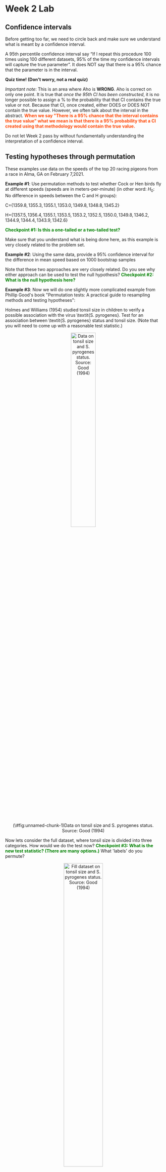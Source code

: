 Week 2 Lab
=============

Confidence intervals
-----------------------

Before getting too far, we need to circle back and make sure we understand what is meant by a confidence interval. 

A 95th percentile confidence interval say “If I repeat this procedure 100 times using 100 different datasets, 95% of the time my confidence intervals will capture the true parameter”. It does NOT say that there is a 95% chance that the parameter is in the interval.

**Quiz time! (Don't worry, not a real quiz)**

*Important note*: This is an area where Aho is **WRONG**. Aho is correct on only one point. It is true that *once the 95th CI has been constructed*, it is no longer possible to assign a $\%$ to the probability that that CI contains the true value or not. Because that CI, once created, either DOES or DOES NOT contain the true value. However, we often talk about the interval in the abstract. **<span style="color: orangered;">When we say "There is a 95$\%$ chance that the interval contains the true value" what we mean is that there is a 95$\%$ probability that a CI created using that methodology would contain the true value.</span>**

Do not let Week 2 pass by without fundamentally understanding the interpretation of a confidence interval. 

Testing hypotheses through permutation
------------------------------------

These examples use data on the speeds of the top 20 racing pigeons from a race in Alma, GA on February 7,2021. 

**Example #1**: Use permutation methods to test whether Cock or Hen birds fly at different speeds (speeds are in meters-per-minute) (in other word: $H_{0}$: No difference in speeds between the C and H groups):

C=$\{1359.8,1355.3,1355.1,1353.0,1349.8,1348.8,1345.2\}$

H=$\{1357.5,1356.4,1355.1,1353.5,1353.2,1352.5,1350.0,1349.8,1346.2,1344.9,1344.4,1343.9,1342.6\}$

**<span style="color: green;">Checkpoint #1: Is this a one-tailed or a two-tailed test?</span>**

Make sure that you understand what is being done here, as this example is very closely related to the problem set.


**Example #2**: Using the same data, provide a 95% confidence interval for the difference in mean speed based on 1000 bootstrap samples

Note that these two approaches are very closely related. Do you see why either approach can be used to test the null hypothesis? **<span style="color: green;">Checkpoint #2: What is the null hypothesis here?</span>**

**Example #3**: Now we will do one slightly more complicated example from Phillip Good's book "Permutation tests: A practical guide to resampling methods and testing hypotheses":

Holmes and Williams (1954) studied tonsil size in children to verify a possible association with the virus \textit{S. pyrogenes}. Test for an association between \textit{S. pyrogenes} status and tonsil size. (Note that you will need to come up with a reasonable test statistic.)

<div class="figure" style="text-align: center">
<img src="Table2categories.png" alt="Data on tonsil size and S. pyrogenes status. Source: Good (1994)" width="40%" />
<p class="caption">(\#fig:unnamed-chunk-1)Data on tonsil size and S. pyrogenes status. Source: Good (1994)</p>
</div>

Now lets consider the full dataset, where tonsil size is divided into three categories. How would we do the test now? **<span style="color: green;">Checkpoint #3: What is the new test statistic? (There are many options.)</span>** What 'labels' do you permute?

<div class="figure" style="text-align: center">
<img src="Table3categories.png" alt="Fill dataset on tonsil size and S. pyrogenes status. Source: Good (1994)" width="50%" />
<p class="caption">(\#fig:unnamed-chunk-2)Fill dataset on tonsil size and S. pyrogenes status. Source: Good (1994)</p>
</div>

Basics of bootstrap and jackknife
------------------------------------

To get started with bootstrap and jackknife techniques, we start by working through a very simple example. First we simulate some data


```r
x<-seq(0,9,by=1)
```

This will constutute our "data". Let's print the result of sampling with replacement to get a sense for it...


```r
table(sample(x,size=length(x),replace=T))
```

```
## 
## 0 2 3 4 5 6 
## 1 1 2 2 1 3
```

Now we will write a little script to take bootstrap samples and calculate the means of each of these bootstrap samples


```r
xmeans<-vector(length=1000)
for (i in 1:1000)
  {
  xmeans[i]<-mean(sample(x,replace=T))
  }
```

The actual number of bootstrapped samples is arbitrary *at this point* but there are ways of characterizing the precision of the bootstrap (jackknife-after-bootstrap) which might inform the number of bootstrap samples needed. *In practice*, people tend to pick some arbitrary but large number of bootstrap samples because computers are so fast that it is often easy to draw far more samples than are actually needed. When calculation of the statistic is slow (as might be the case if you are using the samples to construct a phylogeny, for example), then you would need to be more concerned with the number of bootstrap samples. 

First, lets just look at a histogram of the bootstrapped means and plot the actual sample mean on the histogram for comparison



```r
hist(xmeans,breaks=30,col="pink")
abline(v=mean(x),lwd=2)
```

<img src="Week-2-lab_files/figure-html/unnamed-chunk-6-1.png" width="672" />

Calculating bias and standard error
-----------------------------------

From these we can calculate the bias and standard deviation for the mean (which is the "statistic"):

$$
\widehat{Bias_{boot}} = \left(\frac{1}{k}\sum^{k}_{i=1}\theta^{*}_{i}\right)-\hat{\theta}
$$


```r
bias.boot<-mean(xmeans)-mean(x)
bias.boot
```

```
## [1] -0.0274
```

```r
hist(xmeans,breaks=30,col="pink")
abline(v=mean(x),lwd=5,col="black")
abline(v=mean(xmeans),lwd=2,col="yellow")
```

<img src="Week-2-lab_files/figure-html/unnamed-chunk-7-1.png" width="672" />

$$
\widehat{s.e._{boot}} = \sqrt{\frac{1}{k-1}\sum^{k}_{i=1}(\theta^{*}_{i}-\bar{\theta^{*}})^{2}}
$$


```r
se.boot<-sd(xmeans)
```

We can find the confidence intervals in two ways:

Method #1: Assume the bootstrap statistics are normally distributed


```r
LL.boot<-mean(xmeans)-1.96*se.boot #where did 1.96 come from?
UL.boot<-mean(xmeans)+1.96*se.boot
LL.boot
```

```
## [1] 2.692715
```

```r
UL.boot
```

```
## [1] 6.252485
```

Method #2: Simply take the quantiles of the bootstrap statistics


```r
quantile(xmeans,c(0.025,0.975))
```

```
##  2.5% 97.5% 
##   2.7   6.4
```

Let's compare this to what we would have gotten if we had used normal distribution theory. First we have to calculate the standard error:


```r
se.normal<-sqrt(var(x)/length(x))
LL.normal<-mean(x)-qt(0.975,length(x)-1)*se.normal
UL.normal<-mean(x)+qt(0.975,length(x)-1)*se.normal
LL.normal
```

```
## [1] 2.334149
```

```r
UL.normal
```

```
## [1] 6.665851
```

In this case, the confidence intervals we got from the normal distribution theory are too wide.

**<span style="color: green;">Checkpoint #4: Does it make sense why the normal distribution theory intervals are too wide?</span>** Because the original were were uniformly distributed, the data has higher variance than would be expected and therefore the standard error is higher than would be expected.

There are two packages that provide functions for bootstrapping, 'boot' and 'boostrap'. We will start by using the 'bootstrap' package, which was originally designed for Efron and Tibshirani's monograph on the bootstrap. 

To test the main functionality of the 'bootstrap' package, we will use the data we already have. The 'bootstrap' function requires the input of a user-defined function to calculate the statistic of interest. Here I will write a function that calculates the mean of the input values.


```r
library(bootstrap)
theta<-function(x)
  {
    mean(x)
  }
results<-bootstrap(x=x,nboot=1000,theta=theta)
results
```

```
## $thetastar
##    [1] 4.6 4.2 4.8 2.9 4.7 4.2 5.2 3.8 3.4 3.5 4.2 5.0 3.4 5.2 4.3 4.9 5.7 3.8
##   [19] 4.6 4.8 3.0 3.7 5.1 3.2 4.5 4.2 4.6 3.7 5.0 5.2 5.0 4.1 4.1 6.5 5.5 5.5
##   [37] 4.6 4.9 4.1 5.3 4.9 4.9 4.3 4.3 4.0 4.0 6.1 3.7 3.8 4.5 4.2 4.0 3.9 3.1
##   [55] 3.2 5.1 3.6 3.9 4.0 5.1 6.4 4.7 3.9 4.1 3.5 3.9 4.7 4.7 2.6 2.7 2.6 4.1
##   [73] 5.7 5.1 2.7 4.1 6.0 4.0 3.4 3.6 4.6 4.3 4.6 4.5 4.3 4.6 5.0 4.0 3.7 4.8
##   [91] 4.6 4.5 4.1 4.1 3.1 5.8 5.8 5.9 3.8 3.5 3.3 2.9 3.6 4.7 3.5 5.9 3.2 4.8
##  [109] 5.2 3.5 4.8 5.9 4.6 5.0 6.3 4.6 4.7 3.4 4.2 3.4 4.4 5.8 4.7 4.3 5.8 3.1
##  [127] 4.1 4.3 3.5 5.1 4.7 5.4 4.2 4.1 6.4 5.8 4.1 5.3 5.0 4.2 5.3 2.9 2.6 6.1
##  [145] 5.2 4.9 5.2 3.8 6.2 5.5 3.3 4.4 4.3 4.5 3.6 4.7 3.7 3.8 5.7 5.1 5.4 5.8
##  [163] 3.7 5.8 4.9 2.9 3.9 5.5 4.3 4.8 4.7 4.8 3.8 3.7 4.1 5.0 4.9 5.1 5.0 5.5
##  [181] 4.7 4.7 4.6 2.0 5.5 5.0 3.5 3.7 4.2 6.6 3.5 3.9 4.8 4.0 5.8 3.3 5.5 4.9
##  [199] 4.6 5.2 5.5 3.2 2.9 4.0 2.7 3.0 3.9 5.8 4.3 4.6 4.8 4.1 3.8 3.5 4.2 4.8
##  [217] 5.5 4.8 5.4 5.2 5.2 5.0 4.7 5.6 4.5 6.0 6.7 3.6 4.4 4.5 4.5 4.9 5.0 4.1
##  [235] 5.1 3.5 3.3 2.7 3.6 4.6 4.2 5.9 5.7 5.6 4.8 3.6 4.8 4.1 3.7 4.2 5.1 2.4
##  [253] 5.4 4.3 5.4 3.5 3.7 4.3 3.7 5.8 5.0 5.1 3.5 5.4 5.4 4.0 5.5 4.7 4.1 5.4
##  [271] 3.8 5.2 4.9 4.5 5.2 3.0 2.9 4.0 3.6 3.0 4.5 3.6 5.8 4.2 5.1 4.9 4.9 3.8
##  [289] 2.9 2.0 4.6 4.2 3.8 4.0 5.1 3.8 6.8 4.2 4.7 5.4 4.5 4.5 3.7 4.8 3.6 3.6
##  [307] 5.7 4.6 4.8 2.8 3.6 4.8 4.1 2.9 3.9 4.2 5.4 3.7 3.5 3.2 3.5 4.2 4.7 5.0
##  [325] 4.8 3.5 3.4 5.0 5.7 4.6 4.7 4.2 6.0 5.2 5.0 4.2 4.8 4.0 4.7 4.2 4.6 4.5
##  [343] 5.4 5.3 5.8 6.0 4.3 4.4 3.6 4.6 4.3 4.1 4.9 6.0 5.3 4.2 4.4 6.7 3.7 4.7
##  [361] 5.3 4.3 5.4 5.5 3.4 4.3 5.2 4.7 4.2 4.8 4.9 3.3 3.5 5.9 3.8 3.8 7.4 3.7
##  [379] 5.3 3.2 5.6 4.4 2.5 4.3 5.3 2.1 4.0 4.1 5.3 5.1 5.0 5.0 3.0 3.9 4.4 4.2
##  [397] 2.7 4.8 5.8 5.3 6.3 4.9 2.9 5.3 3.8 4.5 5.2 4.2 2.3 6.6 3.6 5.2 4.7 4.0
##  [415] 4.2 3.7 2.8 4.4 3.7 4.2 4.0 3.2 3.4 5.6 3.1 4.4 3.6 4.8 3.8 2.3 3.6 4.4
##  [433] 3.9 5.3 5.0 5.3 4.2 4.2 5.5 3.1 4.9 4.8 5.2 4.4 5.0 5.6 3.8 4.7 3.8 4.4
##  [451] 4.5 4.0 4.0 5.6 4.8 4.2 3.1 2.8 5.4 4.4 4.3 4.0 4.1 4.7 5.8 5.7 4.0 4.2
##  [469] 7.1 4.2 6.4 6.5 5.2 4.7 4.0 4.5 3.4 5.7 3.7 5.4 4.4 5.2 3.0 5.1 5.4 4.2
##  [487] 4.2 4.1 5.9 5.3 4.2 3.9 4.5 4.6 3.5 5.4 6.0 5.2 4.3 3.4 5.1 5.0 3.8 2.4
##  [505] 4.4 5.1 6.8 2.9 3.7 5.8 4.6 4.0 3.8 4.9 5.5 4.2 4.3 3.6 4.6 3.5 4.8 3.8
##  [523] 5.0 3.7 4.3 5.7 3.2 4.1 3.6 5.2 3.8 5.0 4.6 3.4 5.0 3.8 4.5 4.4 5.1 4.5
##  [541] 4.3 3.0 5.0 4.0 5.3 4.3 3.6 4.9 3.2 5.4 2.9 3.4 4.4 6.6 4.7 5.3 4.3 3.5
##  [559] 4.1 6.0 4.4 3.6 5.0 2.8 3.1 5.0 4.3 5.9 4.0 5.4 4.4 5.2 4.2 5.3 3.9 3.1
##  [577] 4.9 4.3 3.5 3.8 3.8 3.8 4.7 5.1 4.7 4.9 3.9 3.8 4.8 3.7 5.3 5.9 5.6 4.7
##  [595] 5.3 4.7 4.4 3.3 3.2 4.7 4.3 4.9 4.2 5.1 3.9 3.4 4.6 3.8 3.8 5.6 5.3 5.6
##  [613] 3.3 3.3 2.8 4.7 5.9 3.6 6.1 4.9 3.3 3.7 6.1 3.8 1.8 5.3 3.7 5.2 4.7 3.9
##  [631] 5.0 5.2 3.0 5.6 2.5 5.5 4.0 2.5 4.3 3.3 5.8 3.7 5.1 3.4 4.0 3.0 5.2 4.0
##  [649] 5.6 3.7 4.8 4.9 3.4 5.3 4.4 3.8 4.8 5.0 4.0 3.8 3.3 5.3 4.2 5.5 3.8 4.4
##  [667] 5.0 2.8 3.6 4.0 5.9 4.9 3.9 3.8 3.8 4.3 6.5 5.0 4.9 3.5 4.1 5.1 3.7 4.0
##  [685] 4.3 3.8 3.6 4.7 3.6 4.6 6.3 3.2 4.5 4.3 3.7 4.1 4.0 4.7 5.3 2.6 4.2 4.3
##  [703] 5.3 4.0 5.5 4.9 5.0 3.2 4.2 5.0 3.7 3.8 5.0 3.4 5.7 4.3 3.9 5.5 5.4 4.5
##  [721] 4.7 4.0 4.2 5.4 4.1 5.9 5.0 5.4 4.3 5.1 5.2 4.2 4.2 5.2 5.1 3.0 3.4 5.1
##  [739] 5.6 5.3 4.8 4.4 3.5 4.0 4.7 4.0 4.2 4.6 5.9 4.0 4.4 4.4 5.8 5.1 3.7 3.3
##  [757] 3.3 3.8 3.8 6.1 3.9 3.9 4.7 3.3 5.3 3.1 3.8 4.9 4.9 3.4 5.0 2.6 3.8 5.1
##  [775] 4.1 2.7 4.4 4.4 4.0 3.9 3.9 4.8 5.1 4.5 4.3 2.8 5.0 3.2 3.8 3.5 5.4 5.4
##  [793] 3.8 3.4 5.0 4.5 4.9 4.6 3.6 4.4 4.8 4.8 2.5 5.1 5.3 4.9 3.7 6.0 4.8 4.7
##  [811] 5.1 4.5 5.9 3.5 2.7 5.3 3.8 5.5 5.3 4.7 5.5 3.0 3.8 3.0 4.8 3.8 5.3 5.6
##  [829] 4.7 4.3 5.8 2.6 4.0 3.8 4.4 4.8 4.7 3.8 4.4 4.6 2.7 5.7 3.8 4.7 3.8 4.1
##  [847] 4.0 4.6 3.0 5.4 3.5 4.9 4.7 5.2 5.0 4.6 4.9 3.1 6.3 4.2 4.7 4.1 3.6 5.9
##  [865] 6.2 3.2 5.5 4.5 4.4 4.1 4.8 3.7 3.9 4.6 4.0 4.6 4.7 4.9 4.0 3.2 3.0 4.7
##  [883] 3.1 4.6 4.1 5.0 4.9 5.4 5.9 5.0 4.9 5.3 4.6 3.6 4.2 4.6 3.8 1.9 4.2 5.1
##  [901] 4.9 4.9 3.9 3.7 4.1 2.9 4.7 4.6 4.4 4.5 4.4 5.4 3.4 5.7 4.2 4.6 4.7 3.1
##  [919] 5.9 5.5 5.4 5.7 3.5 2.7 3.5 6.5 3.8 4.2 4.6 4.1 4.5 4.3 6.5 5.6 5.6 5.1
##  [937] 5.4 4.7 2.7 6.0 4.8 3.8 4.9 5.0 3.3 4.2 4.9 5.6 4.1 6.3 3.4 6.8 4.4 3.9
##  [955] 6.3 3.3 5.0 4.5 4.6 4.7 5.3 2.4 2.9 3.8 6.9 5.2 4.7 4.0 5.4 5.6 5.7 4.8
##  [973] 5.7 4.1 5.1 4.9 5.0 5.6 4.9 3.1 4.5 6.0 4.4 2.9 4.2 5.0 4.3 4.6 3.3 5.3
##  [991] 4.9 3.3 4.5 4.0 6.2 5.2 3.0 5.1 3.3 4.6
## 
## $func.thetastar
## NULL
## 
## $jack.boot.val
## NULL
## 
## $jack.boot.se
## NULL
## 
## $call
## bootstrap(x = x, nboot = 1000, theta = theta)
```

```r
quantile(results$thetastar,c(0.025,0.975))
```

```
##   2.5%  97.5% 
## 2.7000 6.2025
```

Notice that we get exactly what we got last time. This illustrates an important point, which is that the bootstrap functions are often no easier to use than something you could write yourself.

You can also define a function of the bootstrapped statistics (we have been calling this theta) to pull out immediately any summary statistics you are interested in from the bootstrapped thetas.

Here I will write a function that calculates the bias of my estimate of the mean (which is 4.5 [i.e. the mean of the number 0,1,2,3,4,5,6,7,8,9])


```r
bias<-function(x)
  {
  mean(x)-4.5
  }
results<-bootstrap(x=x,nboot=1000,theta=theta,func=bias)
results
```

```
## $thetastar
##    [1] 3.6 3.9 4.4 5.8 4.2 3.9 3.8 3.1 5.2 4.5 4.2 5.7 4.6 4.9 4.4 4.7 4.4 4.7
##   [19] 4.0 3.7 4.2 3.1 3.4 5.6 5.6 3.7 5.1 4.0 4.0 4.6 4.1 3.7 4.2 5.3 3.8 3.8
##   [37] 4.6 4.5 6.8 3.3 5.2 3.8 6.2 3.9 5.8 5.2 3.9 3.9 6.0 5.4 4.1 5.2 3.4 4.5
##   [55] 5.2 3.8 4.4 4.6 6.4 4.6 7.0 4.4 4.1 3.0 6.5 5.6 6.1 4.4 4.0 4.2 4.4 4.3
##   [73] 4.3 5.6 5.0 3.6 4.1 5.1 2.4 5.5 5.6 4.2 4.1 4.6 2.7 3.5 3.8 5.1 5.5 2.7
##   [91] 3.8 6.3 3.8 3.9 4.5 6.2 4.4 5.4 3.0 6.2 4.5 4.5 3.9 3.9 4.8 4.7 5.2 3.0
##  [109] 6.0 3.2 3.6 4.6 5.4 5.0 4.3 4.4 5.5 4.9 4.7 5.6 5.6 4.3 5.0 3.8 4.5 5.0
##  [127] 4.5 4.1 5.2 4.1 4.6 4.0 5.5 4.9 4.1 4.1 4.0 4.6 2.6 3.8 5.4 5.8 4.4 3.2
##  [145] 4.4 5.9 2.7 4.1 5.1 5.4 5.2 4.5 5.6 4.9 3.8 4.1 4.3 3.2 3.8 3.2 5.1 5.1
##  [163] 3.4 4.6 5.7 3.5 3.6 3.7 4.8 4.5 3.6 5.0 4.8 4.0 4.9 5.3 5.0 5.1 5.5 3.0
##  [181] 3.4 6.4 6.3 4.0 4.0 3.8 4.1 2.9 5.9 3.5 2.8 4.7 4.3 6.2 4.5 4.9 4.6 5.3
##  [199] 4.7 3.0 5.0 4.3 4.4 4.2 4.6 2.6 3.0 4.9 4.0 2.0 4.1 5.0 4.2 2.3 4.3 5.4
##  [217] 3.5 6.7 5.4 4.4 3.7 3.2 4.9 3.5 5.2 4.2 3.3 4.4 4.2 5.0 4.7 4.7 4.7 6.4
##  [235] 5.1 4.8 3.5 5.5 4.6 4.6 5.7 4.3 3.2 4.1 3.6 4.2 4.6 6.0 4.2 3.7 3.6 2.0
##  [253] 6.2 5.7 5.8 5.4 5.0 2.3 5.1 4.4 2.9 3.8 4.7 4.2 4.0 3.1 5.8 5.9 3.8 4.2
##  [271] 5.2 4.8 5.0 4.8 4.4 4.4 4.2 4.3 5.2 4.6 3.9 4.9 4.5 5.0 3.8 4.2 5.9 5.0
##  [289] 4.4 3.2 3.8 4.5 5.1 5.4 5.5 4.7 3.0 5.3 5.3 4.0 4.6 4.9 4.8 3.9 5.4 4.1
##  [307] 4.1 6.1 5.1 4.6 5.2 4.2 4.2 5.6 4.6 4.5 5.4 5.8 5.1 3.8 5.3 4.9 5.6 3.9
##  [325] 5.8 3.6 4.1 3.1 4.7 6.2 4.2 3.1 5.8 3.4 5.1 4.1 4.1 4.9 4.5 3.8 3.4 4.9
##  [343] 3.0 4.7 4.9 3.6 3.6 4.8 4.7 4.3 3.7 3.4 5.2 3.9 4.1 5.3 3.5 5.0 3.7 4.6
##  [361] 4.7 4.9 5.7 5.9 4.5 3.8 4.5 5.5 4.6 4.1 2.5 6.0 5.0 3.6 3.1 3.2 5.0 5.3
##  [379] 3.9 4.4 5.3 4.1 4.8 3.7 5.3 3.5 3.1 3.9 4.7 4.1 4.1 3.2 5.1 5.5 4.2 4.4
##  [397] 4.8 5.2 5.4 5.8 4.7 5.0 3.8 3.9 4.2 4.4 5.2 5.7 5.8 4.2 5.1 5.3 4.6 5.8
##  [415] 4.3 5.7 5.0 4.2 6.3 5.2 4.0 4.9 6.3 6.7 6.8 4.8 6.1 5.4 3.7 5.1 4.1 4.4
##  [433] 4.9 6.2 5.5 7.0 5.9 5.7 4.6 4.7 4.8 5.6 5.2 2.5 4.7 5.0 4.9 5.5 3.8 4.4
##  [451] 5.3 3.9 4.6 4.4 5.9 4.1 5.0 4.5 4.5 5.2 4.6 5.0 5.5 5.1 3.8 2.7 2.6 4.2
##  [469] 4.7 3.0 5.8 4.9 3.9 4.8 5.3 4.6 3.8 3.0 3.9 3.8 4.5 5.6 5.5 4.7 4.2 4.0
##  [487] 5.3 3.4 2.9 4.0 4.1 4.4 4.9 5.0 3.1 5.0 5.6 4.0 3.3 3.9 5.0 4.0 4.5 4.7
##  [505] 4.8 3.3 4.4 4.1 5.4 4.8 5.1 4.4 4.4 3.9 5.0 4.5 4.6 5.0 4.2 4.9 4.6 4.4
##  [523] 4.0 4.0 4.0 6.3 5.5 4.7 5.5 3.6 4.6 5.9 5.8 4.2 2.9 5.9 5.8 4.1 3.3 4.9
##  [541] 3.5 5.1 5.7 4.0 3.8 5.1 4.5 4.4 2.8 4.5 5.6 3.5 6.2 4.6 4.4 4.9 3.5 5.6
##  [559] 5.5 2.8 6.0 3.1 3.7 4.8 4.6 3.2 5.1 4.9 5.3 4.0 4.4 4.8 4.8 4.5 4.6 4.9
##  [577] 4.8 4.3 3.9 3.6 5.1 3.1 3.4 4.1 4.4 5.1 5.0 4.6 2.6 3.6 3.0 4.7 5.9 2.8
##  [595] 4.4 4.8 5.6 5.8 5.3 3.0 4.8 5.6 3.7 4.6 4.5 6.7 4.5 5.1 6.6 4.5 4.7 4.3
##  [613] 4.9 5.6 4.3 4.1 3.8 5.4 4.8 3.3 5.4 5.7 4.6 3.6 5.8 4.3 4.6 4.8 4.1 5.0
##  [631] 5.2 4.8 4.6 4.3 4.3 5.4 3.9 5.1 5.1 4.1 6.1 5.1 5.2 3.2 4.6 5.1 5.3 3.8
##  [649] 4.5 3.5 6.7 4.2 4.5 3.7 5.8 6.1 3.8 3.5 6.1 4.0 5.6 4.9 4.4 3.7 4.2 4.4
##  [667] 4.2 5.4 5.6 4.5 4.9 4.0 4.9 5.5 5.1 6.2 5.0 4.6 5.4 5.6 4.1 5.9 5.5 2.8
##  [685] 4.4 4.5 4.7 5.8 4.3 4.2 2.9 4.5 4.5 4.2 4.3 6.2 5.1 6.5 4.1 4.7 3.4 2.6
##  [703] 5.9 4.6 3.4 4.7 5.5 3.6 3.3 4.9 6.7 3.1 3.5 5.0 3.8 4.0 3.5 4.0 4.2 4.3
##  [721] 2.9 3.3 4.2 3.8 5.5 5.7 5.5 4.1 4.7 3.2 3.5 4.4 4.4 5.6 5.6 4.3 5.9 4.9
##  [739] 3.9 1.8 5.1 4.4 4.5 4.1 6.2 4.8 4.1 4.1 4.7 6.6 4.3 3.2 4.1 4.3 4.4 3.2
##  [757] 4.1 4.2 3.1 3.1 4.9 3.5 5.1 4.8 5.0 4.8 4.0 5.0 4.7 4.8 4.4 4.5 7.1 4.0
##  [775] 5.6 4.6 6.3 5.2 3.2 3.7 5.4 3.4 3.9 6.6 5.7 3.8 4.6 4.3 4.2 4.9 4.4 4.9
##  [793] 5.0 4.7 5.7 6.1 3.6 4.2 4.0 5.2 3.9 4.8 3.3 5.3 5.2 4.9 3.7 2.9 4.5 3.5
##  [811] 3.6 5.1 4.4 5.4 4.1 6.4 3.7 4.2 5.0 5.0 5.4 3.9 3.8 5.9 3.9 3.8 3.5 6.0
##  [829] 5.1 3.4 3.0 6.0 5.2 2.3 4.3 3.1 5.1 4.5 3.8 2.7 5.0 2.1 3.1 5.3 5.6 3.9
##  [847] 6.3 4.5 3.3 5.4 4.8 4.7 4.9 5.1 4.6 4.1 4.1 5.1 5.0 3.1 5.3 4.6 5.0 5.0
##  [865] 5.6 5.1 4.7 3.7 5.3 4.0 4.3 4.7 5.2 2.5 3.5 2.5 5.8 4.2 3.8 4.3 5.4 3.7
##  [883] 3.7 3.6 4.6 4.3 6.0 3.5 4.4 4.8 4.9 4.3 4.9 4.2 4.9 3.8 4.7 4.8 4.5 4.0
##  [901] 5.0 3.8 5.7 6.1 3.6 4.6 4.9 1.9 2.6 5.5 3.8 5.6 4.8 4.9 4.6 3.7 4.5 5.0
##  [919] 4.2 4.2 3.2 4.5 4.2 5.7 4.6 3.7 6.6 4.7 3.9 4.3 5.2 4.3 4.8 5.3 3.7 6.0
##  [937] 5.2 4.6 3.8 5.7 4.0 4.7 2.6 4.4 4.7 4.1 4.6 5.4 5.8 5.2 4.3 5.5 4.9 3.2
##  [955] 6.0 4.3 5.6 4.0 5.5 5.4 3.6 2.8 6.5 4.5 5.4 4.2 5.4 4.6 5.0 4.7 4.1 5.6
##  [973] 2.9 4.6 6.1 5.3 3.9 6.2 3.1 4.6 3.2 4.0 5.9 4.3 4.2 4.1 4.0 4.1 4.8 4.7
##  [991] 4.7 5.9 4.9 4.9 3.2 3.9 3.0 2.4 4.1 4.1
## 
## $func.thetastar
## [1] 0.0398
## 
## $jack.boot.val
##  [1]  0.51505682  0.44782609  0.28848168  0.20830946  0.15482955  0.01642651
##  [7] -0.15304348 -0.22251462 -0.34956772 -0.46028986
## 
## $jack.boot.se
## [1] 0.9505027
## 
## $call
## bootstrap(x = x, nboot = 1000, theta = theta, func = bias)
```

Compare this to 'bias.boot' (our result from above). Why might it not be the same? Try running the same section of code several times. See how the value of the bias ($func.thetastar) jumps around? We should not be surprised by this because we can look at the jackknife-after-bootstrap estimate of the standard error of the function (in this case, that function is the bias) and we can see that it is not so small that we wouldn't expect some variation in these values.

Remember, everything we have discussed today are estimates. The statistic as applied to your data will change with new data, as will the standard error, the confidence intervals - everything! All of these values have sampling distributions and are subject to change if you repeated the procedure with new data.

Note that we can calculate any function of $\theta^{*}$. A simple example would be the 72nd percentile:


```r
perc72<-function(x)
  {
  quantile(x,probs=c(0.72))
  }
results<-bootstrap(x=x,nboot=1000,theta=theta,func=perc72)
results
```

```
## $thetastar
##    [1] 5.3 5.4 4.7 4.0 6.6 5.1 4.0 4.4 5.0 3.3 4.2 4.4 4.3 3.8 4.2 3.4 4.2 5.0
##   [19] 3.4 3.0 4.4 4.4 4.3 6.4 5.5 4.8 4.1 5.8 5.2 3.6 4.3 4.1 3.5 5.2 4.2 4.7
##   [37] 4.1 5.3 4.6 4.3 2.7 3.5 4.7 3.5 4.4 4.3 4.1 4.6 5.2 3.9 5.0 4.6 5.4 3.0
##   [55] 5.6 5.0 5.7 3.8 5.2 5.1 5.0 3.9 5.6 4.7 4.0 4.5 3.0 3.2 4.7 3.4 4.6 6.1
##   [73] 5.0 3.1 4.7 4.0 4.9 5.2 4.7 4.0 4.5 4.3 4.7 4.4 3.8 4.8 5.6 4.4 4.3 3.9
##   [91] 5.3 4.7 3.8 3.7 2.9 2.5 3.8 4.5 3.8 2.6 2.8 4.2 1.7 5.2 4.6 3.6 4.0 4.5
##  [109] 4.6 5.6 3.9 2.2 5.7 5.1 4.3 6.1 4.5 6.0 4.4 3.8 2.9 5.0 5.4 5.3 4.3 4.3
##  [127] 5.0 2.9 5.2 3.9 3.5 3.8 3.3 4.0 5.3 4.5 4.8 5.7 4.8 5.2 4.5 3.6 5.2 3.8
##  [145] 4.7 5.6 2.6 4.7 3.0 2.9 4.5 3.9 5.1 3.9 4.8 3.2 3.8 3.9 5.0 5.3 4.6 4.3
##  [163] 4.1 3.8 4.2 5.8 3.7 4.0 4.0 3.4 5.3 4.0 4.7 2.9 4.9 6.3 4.5 4.9 5.9 5.7
##  [181] 5.6 4.8 3.7 3.3 5.5 2.7 4.7 2.7 6.2 3.4 5.5 4.0 6.0 3.5 3.6 4.4 5.2 4.1
##  [199] 5.2 2.9 6.3 5.3 5.4 2.7 5.4 3.5 4.2 6.8 3.4 5.0 5.7 4.4 3.7 4.3 2.8 4.7
##  [217] 6.0 5.2 5.7 4.6 4.9 4.9 3.8 2.9 4.2 4.0 4.8 5.9 4.2 4.3 4.3 5.2 4.8 3.9
##  [235] 5.5 5.5 5.0 5.0 4.0 3.3 4.7 4.5 3.8 4.5 4.7 5.1 4.9 2.5 4.0 4.0 3.8 5.1
##  [253] 4.8 3.4 2.9 3.3 4.4 4.4 3.6 4.4 2.9 6.2 4.1 3.9 5.8 5.3 4.7 5.1 4.1 4.1
##  [271] 4.9 5.9 4.7 3.1 4.4 5.8 3.9 3.2 5.3 4.2 3.2 3.4 3.9 6.0 3.6 5.1 4.6 4.7
##  [289] 4.7 4.3 2.1 5.4 2.8 6.2 4.9 3.8 3.8 4.4 3.8 4.2 4.7 3.6 3.8 5.9 3.9 5.9
##  [307] 5.0 4.1 4.3 3.5 3.3 5.6 5.2 5.3 5.4 4.6 3.5 3.7 5.9 1.7 3.4 3.0 3.7 4.6
##  [325] 4.2 3.9 4.7 4.0 4.4 4.0 5.5 3.0 5.3 5.4 3.9 5.6 6.0 3.6 4.7 4.9 5.1 3.3
##  [343] 5.5 5.1 4.2 4.8 4.6 6.0 4.7 5.1 6.0 5.3 4.4 5.1 4.5 3.2 5.6 5.0 4.2 5.1
##  [361] 5.3 3.5 6.1 4.9 2.2 5.0 5.4 4.1 3.5 5.5 5.9 4.8 4.3 5.2 4.9 4.3 3.6 5.5
##  [379] 5.3 5.6 4.3 4.7 4.6 4.7 5.5 4.1 5.2 5.0 5.0 3.7 4.7 5.7 3.7 4.4 3.9 4.8
##  [397] 5.0 2.9 4.3 3.8 3.1 3.1 4.0 4.4 4.2 4.5 5.8 4.4 4.3 4.4 3.1 3.4 5.2 4.3
##  [415] 4.6 4.4 4.4 4.4 4.1 5.0 3.2 4.5 6.5 6.4 4.2 5.4 4.5 3.2 3.9 5.8 4.3 4.6
##  [433] 4.6 3.3 3.4 6.0 4.5 4.6 3.7 4.7 3.2 4.5 4.2 5.7 4.9 5.1 5.0 4.9 5.5 5.4
##  [451] 4.0 4.4 5.3 5.5 6.0 4.8 4.8 2.6 3.8 4.0 4.6 5.2 4.3 4.8 4.5 3.7 5.1 6.1
##  [469] 4.7 4.0 2.9 4.0 3.4 4.0 4.8 4.1 5.0 4.4 4.7 6.0 5.6 4.3 5.4 5.2 2.9 2.9
##  [487] 4.8 5.2 5.5 5.4 5.5 4.0 4.7 4.0 5.4 5.1 5.4 4.9 5.5 3.4 3.4 4.5 4.6 4.6
##  [505] 5.3 4.4 3.5 4.6 6.4 3.6 5.0 5.0 2.4 3.4 2.5 2.7 3.8 3.7 6.2 4.9 4.4 3.3
##  [523] 4.8 3.5 6.2 4.7 4.6 4.6 4.3 3.6 5.1 5.3 3.3 4.9 5.6 4.1 4.2 3.5 4.2 3.9
##  [541] 2.8 4.8 3.0 3.1 4.8 4.4 4.3 3.8 3.2 3.3 3.6 4.0 4.4 4.0 4.7 2.8 4.1 5.2
##  [559] 4.3 5.8 3.6 3.5 4.2 3.4 4.4 5.4 2.9 4.0 4.2 4.2 5.1 6.4 3.4 5.1 4.5 6.2
##  [577] 4.0 5.2 4.9 4.6 5.4 3.5 5.1 3.9 4.5 4.4 5.1 5.5 4.2 4.1 5.8 3.7 5.4 6.1
##  [595] 3.7 5.0 5.1 4.4 4.4 4.0 5.3 3.3 4.7 3.9 6.3 4.7 3.8 4.6 5.0 4.5 4.8 6.4
##  [613] 2.9 5.0 4.3 3.5 3.4 4.0 3.9 3.7 3.7 3.8 5.6 2.5 4.7 5.7 3.0 4.2 3.6 4.1
##  [631] 4.7 2.4 4.8 5.6 4.4 4.8 4.4 4.4 3.5 4.0 4.2 5.8 4.2 4.8 5.0 4.8 5.5 4.9
##  [649] 5.0 4.0 4.4 4.9 5.2 5.7 3.6 4.4 5.0 3.7 5.0 3.6 5.2 4.6 4.4 5.8 4.5 5.6
##  [667] 5.6 5.4 4.9 3.4 5.7 3.7 6.5 5.2 5.5 5.1 3.6 4.5 4.6 3.7 4.8 4.2 4.7 4.3
##  [685] 3.5 4.7 6.0 4.5 4.7 4.3 5.6 4.3 5.5 4.3 5.0 4.2 5.5 5.3 3.2 5.7 4.5 5.3
##  [703] 5.3 5.2 4.8 5.1 3.3 4.1 4.8 4.1 5.3 4.9 4.1 3.8 5.0 3.3 4.8 3.8 4.8 4.2
##  [721] 6.0 6.0 4.7 4.7 5.3 4.4 5.8 4.5 5.8 5.0 5.2 3.7 3.8 4.7 4.6 4.0 4.6 4.3
##  [739] 4.8 5.2 5.8 3.9 4.9 3.5 4.4 4.8 4.7 4.3 6.0 4.5 4.1 4.8 4.6 4.3 5.3 2.6
##  [757] 4.2 4.8 5.5 4.1 4.0 6.2 5.2 6.2 4.1 3.9 2.5 5.3 5.0 1.6 4.3 5.2 6.7 4.6
##  [775] 5.3 5.1 4.6 4.4 4.9 3.9 3.0 4.4 4.7 5.2 2.5 4.6 3.9 4.8 4.5 3.3 2.8 5.4
##  [793] 3.6 5.1 3.7 4.4 4.8 4.6 4.4 4.3 3.7 4.8 4.8 4.3 3.6 4.8 4.0 4.2 5.5 4.5
##  [811] 4.5 4.3 4.3 2.9 3.4 4.4 3.4 4.6 4.5 3.5 5.0 4.6 4.3 4.8 4.7 4.1 5.3 3.9
##  [829] 3.3 3.4 4.7 5.3 4.6 5.0 4.8 2.3 6.5 4.1 4.0 3.0 4.2 4.3 2.8 5.0 6.4 4.0
##  [847] 2.9 5.3 5.2 3.6 4.4 4.6 4.0 5.4 5.8 4.7 5.1 5.1 4.3 5.9 5.5 3.9 5.1 5.9
##  [865] 3.8 4.3 3.9 4.8 6.0 4.5 5.3 4.1 5.2 5.3 5.6 4.6 5.1 4.9 4.6 4.2 4.4 4.6
##  [883] 2.5 5.2 4.8 3.1 3.8 6.0 4.9 5.5 4.4 4.7 3.1 3.4 3.6 4.4 4.7 4.9 3.7 4.6
##  [901] 2.8 3.0 5.1 5.5 4.7 3.8 4.2 4.7 5.0 5.6 3.9 3.2 4.4 4.1 5.7 6.2 4.5 3.8
##  [919] 5.3 3.0 5.3 5.4 5.4 4.6 5.5 3.6 2.0 3.4 3.1 5.1 5.0 5.8 5.5 3.2 4.1 4.4
##  [937] 3.9 5.4 4.8 2.8 5.1 5.0 3.4 4.5 4.5 4.8 3.0 4.7 6.0 3.8 3.8 5.2 5.0 5.0
##  [955] 3.8 4.3 5.4 4.2 4.5 5.3 4.4 5.6 4.7 4.3 4.7 3.7 5.3 2.8 4.2 3.8 5.9 4.6
##  [973] 5.3 4.0 4.7 4.7 3.5 4.8 3.9 5.0 3.5 5.0 4.1 4.0 4.5 4.7 5.6 4.9 4.9 4.6
##  [991] 5.5 4.3 5.1 3.6 4.9 4.6 5.8 4.1 5.5 4.4
## 
## $func.thetastar
## 72% 
##   5 
## 
## $jack.boot.val
##  [1] 5.400 5.300 5.300 5.200 5.172 5.000 4.800 4.896 4.700 4.500
## 
## $jack.boot.se
## [1] 0.8449236
## 
## $call
## bootstrap(x = x, nboot = 1000, theta = theta, func = perc72)
```

On Tuesday we went over an example in which we bootstrapped the correlation coefficient between LSAT scores and GPA. To do that, we sampled pairs of (LSAT,GPA) data with replacement. Here is a little script that would do something like that using (X,Y) data that are independently drawn from the normal distribution


```r
xdata<-matrix(rnorm(30),ncol=2)
```

Everyone's data is going to be different. With such a small sample size, it would be easy to get a positive or negative correlation by random change, but on average across everyone's datasets, there should be zero correlation because the two columns are drawn independently.


```r
n<-15
theta<-function(x,xdata)
  {
  cor(xdata[x,1],xdata[x,2])
  }
results<-bootstrap(x=1:n,nboot=50,theta=theta,xdata=xdata) 
#NB: xdata is passed to the theta function, not needed for bootstrap function itself
```

Notice the parameters that get passed to the 'bootstrap' function are: (1) the indexes which will be sampled with replacement. This is different that the raw data but the end result is the same because both the indices and the raw data get passed to the function 'theta' (2) the number of bootrapped samples (in this case 50) (3) the function to calculate the statistic (4) the raw data.

Lets look at a histogram of the bootstrapped statistics $\theta^{*}$ and draw a vertical line for the statistic as applied to the original data.


```r
hist(results$thetastar,breaks=30,col="pink")
abline(v=cor(xdata[,1],xdata[,2]),lwd=2)
```

<img src="Week-2-lab_files/figure-html/unnamed-chunk-17-1.png" width="672" />

Parametric bootstrap
---------------------

Let's do one quick example of a parametric bootstrap. We haven't introduced distributions yet (except for the Gaussian, or Normal, distribution, which is the most familiar), so lets spend a few minutes exploring the Gamma distribution, just so we have it to work with for testing out parametric bootstrap. All we need to know is that the Gamma distribution is a continuous, non-negative distribution that takes two parameters, which we call "shape" and "rate". Lets plot a few examples just to see what a Gamma distribution looks like. (Note that the Gamma distribution can be parameterized by "shape" and "rate" OR by "shape" and "scale", where "scale" is just 1/"rate". R will allow you to use either (shape,rate) or (shape,scale) as long as you specify which you are providing.

<img src="Week-2-lab_files/figure-html/unnamed-chunk-18-1.png" width="672" />


Let's generate some fairly sparse data from a Gamma distribution


```r
original.data<-rgamma(10,3,5)
```

and calculate the skew of the data using the R function 'skewness' from the 'moments' package. 


```r
library(moments)
theta<-skewness(original.data)
head(theta)
```

```
## [1] -0.06481082
```

What is skew? Skew describes how assymetric a distribution is. A distribution with a positive skew is a distribution that is "slumped over" to the right, with a right tail that is longer than the left tail. Alternatively, a distribution with negative skew has a longer left tail. Here we are just using it for illustration, as a property of a distribution that you may want to estimate using your data.

Lets use 'fitdistr' to fit a gamma distribution to these data. This function is an extremely handy function that takes in your data, the name of the distribution you are fitting, and some starting values (for the estimation optimizer under the hood), and it will return the parameter values (and their standard errors). We will learn in a couple weeks how R is doing this, but for now we will just use it out of the box. (Because we generated the data, we happen to know that the data are gamma distributed. In general we wouldn't know that, and we will see in a second that our assumption about the shape of the data really does make a difference.)


```r
library(MASS)
fit<-fitdistr(original.data,dgamma,list(shape=1,rate=1))
```

```
## Warning in densfun(x, parm[1], parm[2], ...): NaNs produced
```

```r
# fit<-fitdistr(original.data,"gamma")
# The second version would also work.
fit
```

```
##     shape       rate  
##   2.421062   5.511177 
##  (1.016995) (2.571753)
```

Now lets sample with replacement from this new distribution and calculate the skewness at each step:


```r
results<-c()
for (i in 1:1000)
  {
  x.star<-rgamma(length(original.data),shape=fit$estimate[1],rate=fit$estimate[2])
  results<-c(results,skewness(x.star))
  }
head(results)
```

```
## [1] -0.37350062  0.71219171 -0.03768583  1.57256611  1.15164413  0.11535178
```

```r
hist(results,breaks=30,col="pink",ylim=c(0,1),freq=F)
```

<img src="Week-2-lab_files/figure-html/unnamed-chunk-22-1.png" width="672" />

Now we have the bootstrap distribution for skewness (the $\theta^{*}$ s), we can compare that to the equivalent non-parametric bootstrap:


```r
results2<-bootstrap(x=original.data,nboot=1000,theta=skewness)
results2
```

```
## $thetastar
##    [1]  4.640878e-01  3.182490e-01 -5.002058e-01 -9.609852e-03 -4.220180e-01
##    [6] -4.092379e-01  6.465207e-01  4.878573e-01  4.334140e-01 -5.510888e-01
##   [11] -1.145895e+00  1.381601e+00  3.744314e-02 -3.223750e-01  3.135135e-01
##   [16] -1.152248e+00 -4.526300e-01  5.608016e-01 -3.331772e-01  1.224182e+00
##   [21]  5.705156e-01 -2.551526e-01 -3.850597e-01 -5.491488e-01 -7.796918e-01
##   [26] -1.688287e-01 -9.380490e-02 -5.309945e-01  1.028247e-01 -3.882785e-01
##   [31]  3.982834e-01 -3.370569e-01  1.466065e-04 -4.357596e-02  1.748412e-01
##   [36]  1.188155e-01  6.117144e-02  3.135135e-01  1.104187e+00  1.160638e-01
##   [41] -4.434046e-01  8.384846e-01  5.353499e-01 -3.284730e-02 -4.792607e-01
##   [46]  1.025587e-02 -1.588251e-01  3.350433e-02  2.043081e-03 -3.268163e-01
##   [51] -7.712470e-01 -2.015524e-01 -1.681770e-01 -2.461033e-01  1.027675e-01
##   [56]  3.351908e-01 -2.267298e-01 -3.412345e-01  3.642686e-02  9.425355e-01
##   [61] -6.401789e-01  8.711194e-01 -6.263104e-01 -4.150397e-01  5.780917e-02
##   [66] -2.237231e-01 -4.123714e-01 -3.707063e-02 -2.034692e-02 -2.123288e-01
##   [71] -1.176078e+00  5.980758e-01  3.236976e-01  2.776899e-01  1.068655e-01
##   [76] -4.745179e-01 -9.934147e-01 -2.066513e-01 -4.893352e-01 -5.515406e-01
##   [81] -4.634705e-01 -4.811826e-01 -3.276070e-02  6.375326e-01  4.399922e-01
##   [86] -2.080007e-01 -1.247674e+00  2.812955e-01  2.168367e-02  3.086389e-02
##   [91] -1.997637e-01  2.382097e-01  3.986027e-01  5.554399e-02 -4.504823e-02
##   [96]  7.828908e-01 -8.097089e-01 -2.134596e-01  2.972137e-01  4.225514e-01
##  [101] -2.837136e-01  3.367603e-01  1.190294e-01 -5.415248e-01  6.562051e-02
##  [106] -6.734920e-01 -6.233158e-01 -8.998919e-03 -5.134339e-01 -6.902195e-01
##  [111] -3.299066e-02 -5.578114e-01 -1.080791e+00 -3.178471e-01  8.147429e-03
##  [116]  6.346652e-01 -4.471509e-01 -2.246091e-01  1.062442e+00 -4.584922e-02
##  [121]  2.931437e-01  1.023935e+00 -3.653723e-01  7.970092e-03  9.072364e-02
##  [126] -1.213686e-02 -1.940140e-01 -1.220456e-03 -8.565278e-01  7.354013e-01
##  [131]  6.757281e-01 -5.042653e-01 -5.441450e-01 -7.058138e-01  7.935194e-01
##  [136]  4.901149e-01 -8.236158e-01 -1.860095e-01 -1.277485e-01  3.004512e-01
##  [141]  2.678608e-02 -3.377493e-02 -3.452526e-01  3.097239e-02  5.247562e-02
##  [146] -2.673171e-01  2.789061e-01 -1.819709e+00 -1.027749e+00  1.293018e+00
##  [151] -1.107275e-01  1.105386e-01 -1.024101e+00  2.979104e-01 -4.063334e-02
##  [156] -1.960464e-01  4.395632e-01 -3.146426e-01 -1.223790e+00 -1.693697e-01
##  [161]  2.840479e-01  3.599957e-01 -8.758213e-01  2.249785e-01  9.553592e-01
##  [166] -5.151761e-01 -1.126901e-01 -1.612762e-01 -2.346622e-01  5.762213e-01
##  [171]  2.896019e-01  5.862737e-01  6.970302e-02 -7.398815e-02 -2.543444e-02
##  [176] -4.355104e-01 -4.516984e-02  8.760440e-02  7.994485e-02 -7.232381e-01
##  [181] -4.663557e-01  5.404699e-01 -2.497705e-01 -2.197720e-01 -5.706156e-03
##  [186]  8.556941e-01 -3.835964e-01 -6.922485e-01 -9.007874e-02  3.033781e-01
##  [191] -1.016470e+00 -1.059036e+00 -1.231473e+00 -1.888702e-01  8.928570e-02
##  [196] -3.486839e-01 -6.120188e-01  2.429591e-01 -1.991739e-01  3.979731e-01
##  [201]  8.166257e-02  4.503364e-01 -1.447919e-01 -5.518140e-02 -8.834579e-02
##  [206]  1.802464e+00 -4.357596e-02 -6.671065e-04  1.111692e+00 -2.089472e-01
##  [211] -2.056038e-01 -4.366348e-01  5.085891e-01  7.420964e-01 -2.300121e-01
##  [216] -5.407363e-01  2.358024e-02 -4.059485e-01  1.767946e-01 -7.939997e-01
##  [221] -2.214480e-01 -5.023138e-01 -3.086653e-01 -2.731057e-01 -2.753569e-01
##  [226]  1.985459e-01  4.027106e-01 -3.941701e-01 -8.265762e-02 -4.904133e-01
##  [231] -1.418480e+00  3.387825e-01 -4.495924e-01  3.622882e-01 -1.798878e-01
##  [236]  4.687570e-02  7.882899e-02  5.386066e-01 -7.746427e-01 -3.203900e-02
##  [241] -1.077448e+00 -1.216131e+00 -1.823013e-01 -5.882815e-01  3.950604e-01
##  [246] -5.624809e-01 -5.447824e-01  7.728445e-01 -8.907226e-01 -2.615919e-01
##  [251]  7.256191e-01 -5.327077e-02 -3.108550e-01 -4.689208e-01  2.721972e-01
##  [256] -5.774658e-01 -9.722028e-01 -2.978550e-01  7.445535e-01  4.487766e-02
##  [261]  2.438594e-01 -1.397038e+00  1.010172e+00 -7.187600e-01  5.534346e-01
##  [266] -1.948606e-01 -6.450992e-01  3.488480e-01 -1.422483e-01 -5.638464e-01
##  [271] -5.512726e-01 -3.023946e-01 -4.009398e-01  5.442319e-02  7.598348e-01
##  [276] -1.120292e+00 -5.299379e-02 -4.514676e-01 -1.364509e+00  2.992624e-01
##  [281]  1.615050e-01  2.108284e-01  2.631332e-01  1.877448e-01  6.140902e-01
##  [286] -4.192981e-02 -1.020624e-01  3.560393e-01 -1.821996e-03  1.405585e+00
##  [291] -3.533662e-01  1.260124e-01 -4.948176e-01 -5.483807e-02 -2.234734e-02
##  [296] -7.361249e-02  5.861194e-01 -1.545631e-01 -7.248682e-01 -2.931238e-01
##  [301] -6.674094e-01  5.626428e-01 -3.332600e-01  1.071405e+00  5.137693e-02
##  [306] -5.776397e-01 -2.257807e-01  4.345330e-01  6.152803e-01 -3.269622e-01
##  [311] -5.478645e-02  8.445430e-01 -5.918839e-01  1.970148e-01 -3.675985e-01
##  [316] -9.088063e-02 -7.711243e-01 -2.529832e-01 -6.018456e-01 -1.278710e-02
##  [321]  1.047365e-02 -3.062147e-01 -4.604093e-01  1.992301e+00  3.644772e-01
##  [326]  1.815039e-01  5.529279e-01 -4.176599e-01  1.748412e-01  8.872831e-01
##  [331] -2.286396e-01 -2.065350e-01  9.958306e-01  2.269585e-01 -5.608806e-01
##  [336]  8.205799e-01  9.990032e-02  1.108269e-01 -2.953363e-02 -1.607905e-01
##  [341] -4.509456e-02  2.907617e-01  3.184715e-01 -1.717761e-01  1.675405e-01
##  [346] -3.872688e-01 -8.391654e-01  1.953966e-01  4.792396e-01 -4.993686e-01
##  [351] -3.775329e-01  1.773914e-02 -4.370446e-01  6.892801e-02 -2.170981e-01
##  [356]  4.652071e-01 -2.838143e-01 -1.670617e-01 -6.689412e-01 -7.136467e-01
##  [361] -1.710228e+00  1.129160e-01  2.831139e-01 -6.089252e-01  4.595186e-01
##  [366]  5.462939e-01 -1.591682e-01  2.030095e-01 -2.623234e-01  3.544056e-01
##  [371] -9.467692e-02 -9.658716e-01 -3.732414e-01  8.468440e-01  7.352229e-01
##  [376]  1.962243e-01  1.314969e+00 -3.925465e-01  2.145284e-01 -1.584982e-01
##  [381] -7.167997e-01 -3.736262e-01  4.299791e-01 -1.686403e-01  2.467130e-01
##  [386] -3.874104e-01  8.178306e-01  1.909503e-01 -9.229590e-01  1.997122e-02
##  [391]  8.344130e-01  5.068218e-01 -4.593744e-01 -6.647384e-02 -4.373127e-02
##  [396] -1.001728e-01 -9.426833e-01 -2.768987e-01 -2.482933e-01 -6.682370e-02
##  [401]  1.135186e-01 -1.134742e+00  2.302856e-01  4.228943e-01  7.866926e-01
##  [406] -1.785666e-01  8.085932e-01  1.558333e+00 -3.613990e-01 -3.169900e-02
##  [411] -5.023138e-01  5.847042e-01 -6.696165e-01  5.256299e-01  3.184320e-01
##  [416] -3.309645e-01  4.216796e-01 -2.617077e-01  7.335834e-01 -8.339387e-01
##  [421] -9.970251e-01 -1.563598e+00 -8.056613e-01  2.909565e-01  5.404765e-01
##  [426]  3.224540e-01 -7.203127e-03 -1.007004e-01 -6.033510e-01 -3.822154e-02
##  [431] -1.298126e+00  5.863163e-02 -4.884015e-01 -6.407302e-01 -1.046720e-01
##  [436] -5.604714e-01  1.988180e-01 -9.186087e-01 -5.871625e-01 -7.727239e-02
##  [441]  5.855036e-03 -2.526489e-01  1.175104e-01 -1.588444e-01 -1.797968e+00
##  [446]  6.789454e-01 -1.257036e-01  5.982510e-01  1.132920e+00  2.727447e-01
##  [451]  2.309701e-01  1.698946e-02 -1.769222e+00 -1.048385e+00  2.279859e-02
##  [456]  8.047240e-01  3.453635e-01 -1.096298e-01 -6.625246e-01  7.687671e-01
##  [461] -7.381862e-01  2.569648e-01 -4.574057e-01  2.675408e-01  3.451180e-01
##  [466]  3.863761e-01  4.980022e-01  6.577477e-01  1.524788e+00  1.224587e-01
##  [471] -2.506259e-02  4.099792e-02 -1.705325e-01 -2.126852e-03 -4.019857e-01
##  [476] -4.765618e-01 -3.042213e-02 -3.053704e-01 -1.568906e-01 -2.717850e-01
##  [481]  2.730030e-01 -6.703779e-01  6.024901e-01 -4.334174e-01 -3.173527e-01
##  [486] -7.559921e-01 -1.856344e-01 -3.792012e-01  1.306335e-01 -8.595036e-01
##  [491] -1.238513e+00 -3.055705e-01  3.464776e-02 -1.420195e+00 -5.238027e-01
##  [496] -2.067437e-01 -6.905315e-01 -4.912815e-01 -4.474852e-01  2.342748e-01
##  [501]  2.141122e-01  2.304973e-01 -1.074668e+00 -2.141779e-01 -2.926389e-02
##  [506]  1.967095e-01 -7.253774e-01  1.123741e-01 -1.437793e+00 -7.193370e-01
##  [511] -4.483287e-01 -6.687720e-01  5.287495e-02  4.331474e-01 -5.762878e-01
##  [516] -2.919424e-01 -9.419995e-01  9.820838e-02 -3.239915e-03 -1.731787e-01
##  [521] -2.192590e-01 -3.991649e-01  8.609891e-01 -9.808393e-01  2.007944e-02
##  [526]  3.897080e-01  5.616901e-02 -1.577607e-01 -3.281638e-01  6.270852e-01
##  [531]  5.020033e-01 -7.104114e-01  3.262845e-01 -9.277141e-01 -1.505685e-01
##  [536]  1.303201e-01  3.467471e-01 -1.351453e-01  4.749452e-01 -6.507967e-01
##  [541] -3.201615e-01 -1.748059e-01  2.449597e-01 -1.237471e-01  8.845072e-02
##  [546]  5.114686e-02 -1.848049e+00  6.042403e-01 -4.116854e-01 -4.083560e-01
##  [551]  4.603215e-01 -2.958050e-01 -4.613712e-01 -1.402890e-01  6.113666e-02
##  [556] -6.698909e-01  5.986714e-01  1.232377e+00 -1.239072e+00  5.955363e-01
##  [561] -1.268369e+00 -3.206183e-01 -1.049310e+00  6.557427e-02  2.484024e-01
##  [566]  4.337962e-01  1.077502e+00 -8.534795e-01  7.292215e-01 -4.316801e-01
##  [571] -2.654270e-01  8.051377e-01 -1.484666e-01 -5.227654e-01  4.966994e-01
##  [576]  9.918475e-02 -8.642478e-02 -6.783304e-02 -6.696689e-01  1.455467e-01
##  [581] -4.582645e-01 -1.614089e+00  4.159356e-01 -4.015814e-01  1.560867e-01
##  [586]  5.015627e-01  9.423475e-01 -4.370446e-01 -3.087190e-01  7.808067e-01
##  [591] -7.855686e-01  1.789036e-01 -6.228969e-01  3.108688e-02 -4.086977e-01
##  [596] -8.439226e-01  9.210831e-01 -2.208984e-02  9.022761e-01 -4.022454e-01
##  [601]  3.900064e-01 -1.492659e+00  6.436372e-01  7.566828e-01  6.130068e-01
##  [606]  2.687472e-01 -1.858573e-01 -4.957129e-01 -1.866646e-01  4.657121e-01
##  [611]  1.051516e-01 -1.161707e+00  8.195682e-02 -8.108031e-01  1.964549e-01
##  [616]  7.087393e-02 -5.049068e-01  2.812569e-01 -9.251330e-03 -6.874466e-02
##  [621] -7.087462e-01 -4.183830e-01 -1.557386e+00  5.355381e-01 -2.213891e-01
##  [626] -9.544312e-01  3.219915e-01  1.478666e-01  2.609626e-02  2.301013e-01
##  [631] -4.261517e-02  9.033735e-01 -9.120966e-01  3.627820e-01 -5.061117e-02
##  [636]  3.476334e-01 -2.126282e-01 -9.436893e-01  6.506661e-01  4.237890e-01
##  [641]  1.690927e+00  2.874946e-01 -1.380304e-01 -9.267125e-01  7.590918e-01
##  [646] -1.187834e+00 -7.045652e-01 -1.227621e-01 -9.205293e-01  4.526039e-01
##  [651] -4.892253e-01  1.759302e-01  1.569994e-01 -7.351660e-01 -1.214890e+00
##  [656] -5.379546e-01 -5.050727e-02  9.971647e-03 -6.794036e-01 -2.268584e-02
##  [661] -7.390111e-02 -1.027414e+00  2.684648e-01 -6.800058e-01  2.502621e-01
##  [666] -6.855689e-01  4.947990e-01  4.077365e-02 -1.463578e+00  1.389027e+00
##  [671] -7.769315e-01 -2.494422e-01 -4.244592e-01 -7.184167e-01 -4.133164e-01
##  [676] -3.289267e-01  4.167427e-01 -2.005830e-01 -5.014523e-01 -6.197954e-01
##  [681]  8.791071e-02  1.222809e-01  3.365760e-01 -8.110778e-01  7.169156e-02
##  [686] -1.681612e-01 -2.395632e-01 -4.442023e-01 -6.414012e-02  8.415879e-01
##  [691] -1.613407e-01  1.388934e-01 -4.218597e-01 -1.888702e-01 -8.451587e-02
##  [696] -2.134220e-01 -5.295997e-01  6.702669e-01 -2.485546e-01 -1.638978e-01
##  [701]  7.594897e-01 -2.110296e+00  5.583085e-02 -1.154980e+00  3.646464e-01
##  [706] -3.552903e-01 -1.011106e+00 -8.890926e-01 -1.624577e-01 -4.479062e-01
##  [711] -1.340749e+00 -6.474964e-01  5.226805e-02 -4.748205e-02  2.842540e-01
##  [716]  4.015799e-03 -1.455979e-01 -1.192344e-01 -7.392503e-01  1.407659e+00
##  [721] -5.589990e-01 -2.004749e-01 -4.088850e-01 -1.063565e-01 -4.924073e-01
##  [726]  3.496129e-01  5.857610e-01  9.996730e-01 -1.043272e+00 -3.717310e-01
##  [731]  7.944993e-01 -1.063242e+00  4.567316e-01  1.536868e+00 -3.461696e-01
##  [736]  1.572811e-01 -3.233983e-01  4.219376e-01  4.855284e-02 -1.241520e+00
##  [741] -1.194607e+00 -6.281025e-01  5.072262e-01  5.194379e-01  7.583751e-01
##  [746] -1.057762e+00 -1.373994e+00 -1.502117e-01  7.702257e-01  2.070393e-01
##  [751]  2.324157e-02 -8.307432e-02  3.040280e-01  2.255552e-01 -6.062713e-01
##  [756] -6.813273e-01  7.935766e-02  4.440445e-01 -5.569647e-01  3.343452e-01
##  [761] -7.973108e-01 -1.537762e-01  5.091137e-01 -3.672801e-01 -8.060986e-01
##  [766] -7.095434e-02 -1.578923e+00 -2.912264e-01  1.072760e+00 -4.758938e-01
##  [771] -1.026928e+00 -4.164317e-01  9.484729e-05  7.262141e-02  2.311871e-02
##  [776] -1.686403e-01 -6.712535e-01 -3.830013e-01 -1.140438e-01 -2.178735e-01
##  [781] -9.407543e-01  3.507579e-01  1.106557e+00 -4.052975e-01  3.125111e-01
##  [786] -2.360755e-01 -7.045338e-02  2.202870e-01 -1.711680e-01  3.952809e-01
##  [791] -3.455211e-01  2.862197e-01 -1.725068e-01  1.038425e+00 -2.112565e-01
##  [796]  3.170526e-01  3.737002e-01 -7.411451e-01 -6.136295e-01  3.190990e-01
##  [801] -1.997699e+00  2.327276e-01 -5.432943e-01  8.263324e-02 -8.665061e-01
##  [806] -9.341239e-02 -3.153502e-01  3.824832e-01 -2.921452e-01 -4.480237e-01
##  [811]  8.344340e-02  6.112248e-01  1.973141e-01  2.402976e-01  3.250787e-02
##  [816] -3.981446e-01 -3.976195e-01  1.083028e+00 -1.183751e-01 -7.649558e-01
##  [821]  4.353149e-01 -8.095162e-01  3.421275e-01 -5.892012e-02 -3.325073e-01
##  [826] -1.433913e-01  5.578916e-01 -7.241657e-01 -3.541911e-01  3.852138e-01
##  [831]  4.718431e-01 -2.645731e-01  2.370627e-01 -1.717761e-01  3.437059e-02
##  [836] -7.206647e-01 -6.220703e-01  1.024945e+00  1.442294e-02 -5.266191e-02
##  [841]  2.944056e-01  2.749598e-01 -1.187591e-01 -3.293324e-01  3.322343e-01
##  [846]  2.558509e-01 -1.238944e+00 -3.435527e-01 -5.756723e-01  1.410307e-01
##  [851] -4.428806e-01 -3.057823e-01  4.365542e-01  6.164678e-01 -6.831476e-01
##  [856]  8.357114e-01  4.007070e-01 -9.374254e-01  6.387065e-01 -5.440246e-01
##  [861] -1.333380e-01  2.950753e-01  6.916226e-01  5.768064e-02  4.760370e-01
##  [866]  1.859129e-01  1.046318e+00 -4.336245e-01  8.595774e-01  8.284144e-01
##  [871]  8.617085e-01  3.555179e-01 -4.244319e-01  2.059419e-01 -9.264250e-02
##  [876] -2.375370e-01 -1.445741e-01  2.134749e-01 -6.367354e-01 -3.786432e-01
##  [881] -6.152517e-01  2.170088e-01  9.216047e-01  6.453577e-01 -1.067983e-01
##  [886]  1.477228e-01 -2.646926e-01  7.681896e-01  4.943801e-01 -2.234734e-02
##  [891] -1.501031e-02 -3.233804e-01 -1.031155e+00  3.631236e-01  6.898054e-01
##  [896] -6.238022e-01 -1.502117e-01  5.699448e-01 -6.644205e-01  6.088528e-01
##  [901]  4.064229e-01 -3.360462e-01 -1.231011e-01 -1.125899e-01 -6.686075e-01
##  [906] -1.542626e-01 -6.492639e-02  1.027200e+00  2.498614e-01 -8.210500e-01
##  [911]  4.940023e-02 -1.014444e+00  1.867152e-01  3.746956e-01  1.194173e+00
##  [916]  1.344563e+00  1.104270e-01  2.635177e-01 -1.713163e-01 -6.511029e-01
##  [921]  4.937011e-01  1.888135e-01  4.011362e-01  2.472085e-01  6.373540e-01
##  [926] -4.261089e-01  1.410307e-01  2.762380e-01 -4.128675e-01 -4.097715e-01
##  [931]  6.353218e-01  3.254275e-01  1.525387e+00 -2.177246e-01  7.544479e-01
##  [936] -2.266198e-01 -1.153338e-01  4.277269e-01  2.991700e-01  4.774522e-01
##  [941]  6.234260e-01  3.619296e-01 -7.142975e-02 -1.420589e-01 -7.654752e-01
##  [946]  7.648565e-02 -2.797082e-01  4.412216e-01 -8.484922e-01 -8.152918e-01
##  [951]  4.901149e-01 -6.146654e-01 -5.138843e-02  3.353749e-01 -5.826030e-01
##  [956] -1.252863e-01 -1.611104e+00  2.596112e-01 -4.562557e-01  6.827901e-01
##  [961] -1.268841e-01  2.104820e-01 -2.112499e-01  1.292291e+00 -5.585912e-01
##  [966] -3.652506e-01  5.396396e-01 -1.259813e+00 -1.201291e+00 -2.668273e-01
##  [971]  2.291519e-01 -1.287407e-01 -6.954538e-01  2.897021e-01 -4.764891e-01
##  [976] -1.241787e+00 -1.637009e-01 -7.885134e-01  2.758455e-01 -1.005305e+00
##  [981] -2.628110e-01 -4.799853e-01 -5.718778e-02 -7.933295e-01  8.248954e-01
##  [986]  2.205677e-01 -5.577850e-03 -3.267816e-01  3.956176e-01 -1.006200e+00
##  [991] -7.266085e-01  1.056450e-01  5.415774e-01  1.415252e+00 -7.850433e-02
##  [996] -2.301065e-01  4.192339e-01 -1.040880e-01  1.556803e-01 -1.104232e+00
## 
## $func.thetastar
## NULL
## 
## $jack.boot.val
## NULL
## 
## $jack.boot.se
## NULL
## 
## $call
## bootstrap(x = original.data, nboot = 1000, theta = skewness)
```

```r
hist(results,breaks=30,col="pink",ylim=c(0,1),freq=F)
hist(results2$thetastar,breaks=30,border="purple",add=T,density=20,col="purple",freq=F)
```

<img src="Week-2-lab_files/figure-html/unnamed-chunk-23-1.png" width="672" />

What would have happened if we would have fit a normal distribution instead of a gamma distribution?


```r
fit2<-fitdistr(original.data,dnorm,start=list(mean=1,sd=1))
```

```
## Warning in densfun(x, parm[1], parm[2], ...): NaNs produced

## Warning in densfun(x, parm[1], parm[2], ...): NaNs produced

## Warning in densfun(x, parm[1], parm[2], ...): NaNs produced

## Warning in densfun(x, parm[1], parm[2], ...): NaNs produced

## Warning in densfun(x, parm[1], parm[2], ...): NaNs produced

## Warning in densfun(x, parm[1], parm[2], ...): NaNs produced

## Warning in densfun(x, parm[1], parm[2], ...): NaNs produced
```

```r
fit2
```

```
##       mean          sd    
##   0.43930000   0.24717059 
##  (0.07816220) (0.05526607)
```

```r
results.norm<-c()
for (i in 1:1000)
  {
  x.star<-rnorm(length(original.data),mean=fit2$estimate[1],sd=fit2$estimate[2])
  results.norm<-c(results.norm,skewness(x.star))
  }
head(results.norm)
```

```
## [1]  0.67042330 -0.02995041  0.88131538 -0.73048628  0.50582837 -0.03637209
```

```r
hist(results,breaks=30,col="pink",ylim=c(0,1),freq=F)
hist(results.norm,breaks=30,col="lightgreen",freq=F,add=T)
hist(results2$thetastar,breaks=30,border="purple",add=T,density=20,col="purple",freq=F)
```

<img src="Week-2-lab_files/figure-html/unnamed-chunk-24-1.png" width="672" />

All three methods (two parametric and one non-parametric) really do give different distributions for the bootstrapped statistic, so the choice of which method is best depends a lot on the situation, how much data you have, and what you might already know about the underlying distribution.

Jackknifing is just as easy at bootstrapping. Here we will do a trivial example for illustration. We will write a little function for the mean even though you could put the function in directly with 'jackknife(x,mean)'


```r
theta<-function(x)
  {
  mean(x)
  }
x<-seq(0,9,by=1)
results<-jackknife(x=x,theta=theta)
results
```

```
## $jack.se
## [1] 0.9574271
## 
## $jack.bias
## [1] 0
## 
## $jack.values
##  [1] 5.000000 4.888889 4.777778 4.666667 4.555556 4.444444 4.333333 4.222222
##  [9] 4.111111 4.000000
## 
## $call
## jackknife(x = x, theta = theta)
```

**<span style="color: green;">Checkpoint #6: Why do we not have to tell the 'jackknife' function how many replicates to do?</span>**

Let's compare this with what we would have obtained from bootstrapping


```r
results2<-bootstrap(x,1000,theta)
mean(results2$thetastar)-mean(x)  #this is the bias
```

```
## [1] -0.0243
```

```r
sd(results2$thetastar)  #the standard deviation of the theta stars is the SE of the statistic (in this case, the mean)
```

```
## [1] 0.9306264
```


Everything we have done to this point used the R package 'bootstrap' - now lets compare that with the R package 'boot'. To avoid any confusion (a.k.a. masking) between the two packages, I recommend detaching the bootstrap package from the workspace with


```r
detach("package:bootstrap")
```


The 'boot' package is now recommended over the 'bootstrap' package, but they give the same answers and to some extent it is personal preference which one prefers to use.

We will still use the mean as the statistic of interest, but we will have to write a new function for it because the syntax of the 'boot' package is slightly different:


```r
library(boot)
theta<-function(x,index)
  {
  mean(x[index])
  }
boot(x,theta,R=999)
```

```
## 
## ORDINARY NONPARAMETRIC BOOTSTRAP
## 
## 
## Call:
## boot(data = x, statistic = theta, R = 999)
## 
## 
## Bootstrap Statistics :
##     original     bias    std. error
## t1*      4.5 0.05285285      0.9327
```

One of the main advantages to the 'boot' package over the 'bootstrap' package is the nicer formatting of the output.

Going back to our original code, lets see how we could reproduce all of these numbers:


```r
table(sample(x,size=length(x),replace=T))
```

```
## 
## 1 3 4 5 6 7 9 
## 2 1 1 2 1 2 1
```

```r
xmeans<-vector(length=1000)
for (i in 1:1000)
  {
  xmeans[i]<-mean(sample(x,replace=T))
  }
mean(x)
```

```
## [1] 4.5
```

```r
bias<-mean(xmeans)-mean(x)
se.boot<-sd(xmeans)
bias
```

```
## [1] -0.015
```

```r
se.boot
```

```
## [1] 0.9075233
```

Why do our numbers not agree exactly with those of the boot package? This is because our estimates of bias and standard error are just estimates, and they carry with them their own uncertainties. That is one of the reasons we might bother doing jackknife-after-bootstrap.

The 'boot' package has a LOT of functionality. If we have time, we will come back to some of these more complex functions later in the semester as we cover topics like regression and glm.

